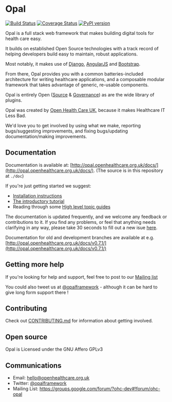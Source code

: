 Opal
====

[![Build Status](https://travis-ci.org/openhealthcare/opal.svg?branch=v0.8.1)](https://travis-ci.org/openhealthcare/opal)
[![Coverage Status](https://coveralls.io/repos/github/openhealthcare/opal/badge.svg?branch=v0.8.1)](https://coveralls.io/github/openhealthcare/opal?branch=v0.8.1)
[![PyPI version](https://badge.fury.io/py/opal.svg)](https://badge.fury.io/py/opal)


Opal is a full stack web framework that makes building digital tools for health care easy.

It builds on established Open Source technologies with a track record of helping developers
build easy to maintain, robust applications.

Most notably, it makes use of [Django](https://djangoproject.com/), [AngularJS](https://angularjs.org/)
and [Bootstrap](http://getbootstrap.com/).

From there, Opal provides you with a common batteries-included architecture for writing healthcare
applications, and a composable modular framework that takes advantage of generic, re-usable components.

Opal is entirely Open ([Source](https://github.com/openhealthcare/opal) &
[Governance](https://github.com/openhealthcare/opal/issues)) as are the wide library of plugins.

Opal was created by [Open Health Care UK](http://openhealthcare.org.uk), because it makes Healthcare IT Less Bad.

We'd love you to get involved by using what we make, reporting bugs/suggesting improvements, and fixing bugs/updating documentation/making improvements.

## Documentation

Documentation is available at: [http://opal.openhealthcare.org.uk/docs/](http://opal.openhealthcare.org.uk/docs/).
(The source is in this repository at `./doc`)

If you're just getting started we suggest:

* [Installation instructions](http://opal.openhealthcare.org.uk/docs/installation/)
* [The introductory tutorial](http://opal.openhealthcare.org.uk/docs/tutorial/)
* Reading through some [High level topic guides](http://opal.openhealthcare.org.uk/docs/guides/topic-guides/)

The documentation is updated frequently, and we welcome any feedback or contributions to it. If you find any problems,
or feel that anything needs clarifying in any way, please take 30 seconds to fill out a new isue [here](https://github.com/openhealthcare/opal/issues/new).

Documentation for old and development branches are available at e.g. [http://opal.openhealthcare.org.uk/docs/v0.7.1/](http://opal.openhealthcare.org.uk/docs/v0.7.1/)

## Getting more help

If you're looking for help and support, feel free to post to our [Mailing list](https://groups.google.com/forum/?ohc-dev#!forum/ohc-opal)

You could also tweet us at [@opalframework](http://twitter.com/opalframework) - although it can be hard to give long form support there !

## Contributing

Check out [CONTRIBUTING.md](./CONTRIBUTING.md) for information about getting involved.

## Open source

Opal is Licensed under the GNU Affero GPLv3

## Communications

* Email: hello@openhealthcare.org.uk
* Twitter: [@opalframework](https://twitter.com/opalframework)
* Mailing List: https://groups.google.com/forum/?ohc-dev#!forum/ohc-opal
